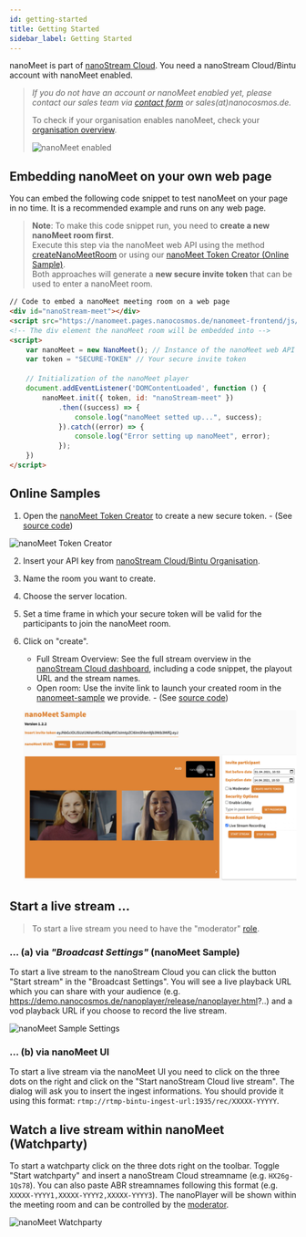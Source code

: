 ```yaml
---
id: getting-started
title: Getting Started
sidebar_label: Getting Started
---
```


nanoMeet is part of [nanoStream Cloud](https://bintu-cloud-frontend.nanocosmos.de). 
You need a nanoStream Cloud/Bintu account with nanoMeet enabled.

> *If you do not have an account or nanoMeet enabled yet, please contact our sales team via [contact form](https://www.nanocosmos.de/contact) or sales(at)nanocosmos.de.*
>
> To check if your organisation enables nanoMeet, check your [organisation overview](https://bintu-cloud-frontend.nanocosmos.de/organisation).
>
>  ![nanoMeet enabled](assets/enable-nanomeet.jpg)


## Embedding nanoMeet on your own web page

You can embed the following code snippet to test nanoMeet on your page in no time. It is a recommended example and runs on any web page. 

> **Note**: To make this code snippet run, you need to **create a new nanoMeet room first**. <br/>
> Execute this step via the nanoMeet web API using the method [createNanoMeetRoom](api#nanomeetcreatenanomeetroomapikey-roomsetup--promisesuccesserror) or using our [nanoMeet Token Creator (Online Sample)]((https://nanomeet.pages.nanocosmos.de/nanomeet-frontend/nanomeet-helper.html?bintu.apikey=YOUR-API-KEY&nanomeet.room=YOUR-ROOM-NAME)). <br/>
> Both approaches will generate a **new secure invite token** that can be used to enter a nanoMeet room.


```html
// Code to embed a nanoMeet meeting room on a web page
<div id="nanoStream-meet"></div>
<script src="https://nanomeet.pages.nanocosmos.de/nanomeet-frontend/js/nanomeet.js"></script>
<!-- The div element the nanoMeet room will be embedded into -->
<script>
    var nanoMeet = new NanoMeet(); // Instance of the nanoMeet web API
    var token = "SECURE-TOKEN" // Your secure invite token

    // Initialization of the nanoMeet player
    document.addEventListener('DOMContentLoaded', function () {
        nanoMeet.init({ token, id: "nanoStream-meet" })
            .then((success) => {
                console.log("nanoMeet setted up...", success);
            }).catch((error) => {
                console.log("Error setting up nanoMeet", error);
            });
    })
</script>
```

## Online Samples

1. Open the [nanoMeet Token Creator](https://nanomeet.pages.nanocosmos.de/nanomeet-frontend/nanomeet-helper.html?bintu.apikey=YOUR-API-KEY&nanomeet.room=YOUR-ROOM-NAME) to create a new secure token.  - (See [source code](source-code#nanomeet-token-creator-source-code)) 

![nanoMeet Token Creator](assets/nanomeet-helper.jpg)

2. Insert your API key from [nanoStream Cloud/Bintu Organisation](https://bintu-cloud-frontend.nanocosmos.de/organisation).
3. Name the room you want to create.
4. Choose the server location.
5. Set a time frame in which your secure token will be valid for the participants to join the nanoMeet room.
6. Click on "create".
   - Full Stream Overview: See the full stream overview in the [nanoStream Cloud dashboard](https://bintu-cloud-frontend.nanocosmos.de/), including a code snippet, the playout URL and the stream names.
   - Open room: Use the invite link to launch your created room in the [nanomeet-sample](https://nanomeet.pages.nanocosmos.de/nanomeet-frontend/nanomeet-sample.html?token=) we provide.  - (See [source code](source-code#nanomeet-sample-source-code))

   ![nanoMeet Meeting](assets/nanomeet-meeting.jpg)


## Start a live stream ...

> To start a live stream you need to have the "moderator" [role](introduction#roles).

### ... (a) via *"Broadcast Settings"* (nanoMeet Sample)

To start a live stream to the nanoStream Cloud you can click the button "Start stream" in the "Broadcast Settings". You will see a live playback URL which you can share with your audience (e.g. https://demo.nanocosmos.de/nanoplayer/release/nanoplayer.html?..) and a vod playback URL if you choose to record the live stream.

![nanoMeet Sample Settings](assets/nanomeet-ui-settings.jpg)

### ... (b) via nanoMeet UI

To start a live stream via the nanoMeet UI you need to click on the three dots on the right and click on the "Start nanoStream Cloud live stream". The dialog will ask you to insert the ingest informations. You should provide it using this format: `rtmp://rtmp-bintu-ingest-url:1935/rec/XXXXX-YYYYY`.


## Watch a live stream within nanoMeet (Watchparty)

To start a watchparty click on the three dots right on the toolbar. Toggle "Start watchparty" and insert a nanoStream Cloud streamname (e.g. `HX26g-1Qs78`). You can also paste ABR streamnames following this format (e.g. `XXXXX-YYYY1,XXXXX-YYYY2,XXXXX-YYYY3`). The nanoPlayer will be shown within the meeting room and can be controlled by the [moderator](introduction#roles).

![nanoMeet Watchparty](assets/nanomeet-watchparty.jpg)

